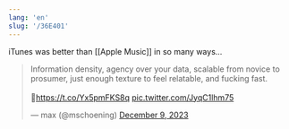 ```yaml
---
lang: 'en'
slug: '/36E401'
---
```


iTunes was better than [[Apple Music]] in so many ways...

<blockquote class="twitter-tweet">

<p lang="en" dir="ltr">

Information density, agency over your data, scalable from novice to prosumer, just enough texture to feel relatable, and fucking fast.<br/><br/>🐐<a href="https://t.co/Yx5pmFKS8q">https://t.co/Yx5pmFKS8q</a> <a href="https://t.co/JyqC1lhm75">pic.twitter.com/JyqC1lhm75</a>

</p>

&mdash; max (@mschoening) <a href="https://twitter.com/mschoening/status/1733511989627072707?ref_src=twsrc%5Etfw">December 9, 2023</a></blockquote>
